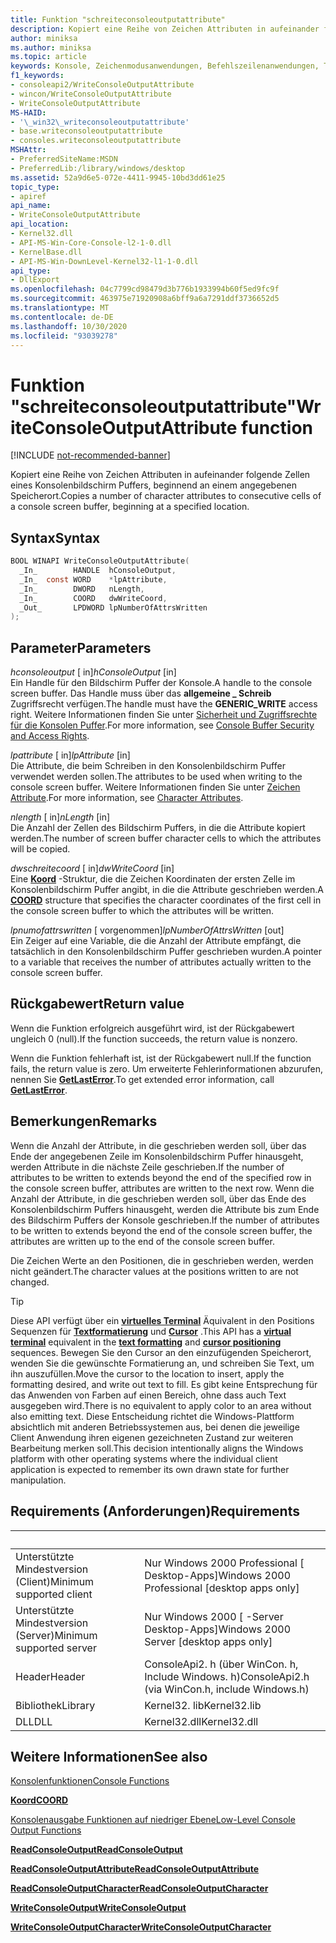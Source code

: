 ```yaml
---
title: Funktion "schreiteconsoleoutputattribute"
description: Kopiert eine Reihe von Zeichen Attributen in aufeinander folgende Zellen eines Konsolenbildschirm Puffers, beginnend an einem angegebenen Speicherort.
author: miniksa
ms.author: miniksa
ms.topic: article
keywords: Konsole, Zeichenmodusanwendungen, Befehlszeilenanwendungen, Terminalanwendungen, Konsolen-API
f1_keywords:
- consoleapi2/WriteConsoleOutputAttribute
- wincon/WriteConsoleOutputAttribute
- WriteConsoleOutputAttribute
MS-HAID:
- '\_win32\_writeconsoleoutputattribute'
- base.writeconsoleoutputattribute
- consoles.writeconsoleoutputattribute
MSHAttr:
- PreferredSiteName:MSDN
- PreferredLib:/library/windows/desktop
ms.assetid: 52a9d6e5-072e-4411-9945-10bd3dd61e25
topic_type:
- apiref
api_name:
- WriteConsoleOutputAttribute
api_location:
- Kernel32.dll
- API-MS-Win-Core-Console-l2-1-0.dll
- KernelBase.dll
- API-MS-Win-DownLevel-Kernel32-l1-1-0.dll
api_type:
- DllExport
ms.openlocfilehash: 04c7799cd98479d3b776b1933994b60f5ed9fc9f
ms.sourcegitcommit: 463975e71920908a6bff9a6a7291ddf3736652d5
ms.translationtype: MT
ms.contentlocale: de-DE
ms.lasthandoff: 10/30/2020
ms.locfileid: "93039278"
---
```

# <a name="writeconsoleoutputattribute-function"></a><span data-ttu-id="d17e4-104">Funktion "schreiteconsoleoutputattribute"</span><span class="sxs-lookup"><span data-stu-id="d17e4-104">WriteConsoleOutputAttribute function</span></span>

[!INCLUDE [not-recommended-banner](./includes/not-recommended-banner.md)]

<span data-ttu-id="d17e4-105">Kopiert eine Reihe von Zeichen Attributen in aufeinander folgende Zellen eines Konsolenbildschirm Puffers, beginnend an einem angegebenen Speicherort.</span><span class="sxs-lookup"><span data-stu-id="d17e4-105">Copies a number of character attributes to consecutive cells of a console screen buffer, beginning at a specified location.</span></span>

## <a name="syntax"></a><span data-ttu-id="d17e4-106">Syntax</span><span class="sxs-lookup"><span data-stu-id="d17e4-106">Syntax</span></span>

```C
BOOL WINAPI WriteConsoleOutputAttribute(
  _In_        HANDLE  hConsoleOutput,
  _In_  const WORD    *lpAttribute,
  _In_        DWORD   nLength,
  _In_        COORD   dwWriteCoord,
  _Out_       LPDWORD lpNumberOfAttrsWritten
);
```

## <a name="parameters"></a><span data-ttu-id="d17e4-107">Parameter</span><span class="sxs-lookup"><span data-stu-id="d17e4-107">Parameters</span></span>

<span data-ttu-id="d17e4-108">*hconsoleoutput* \[ in\]</span><span class="sxs-lookup"><span data-stu-id="d17e4-108">*hConsoleOutput* \[in\]</span></span>  
<span data-ttu-id="d17e4-109">Ein Handle für den Bildschirm Puffer der Konsole.</span><span class="sxs-lookup"><span data-stu-id="d17e4-109">A handle to the console screen buffer.</span></span> <span data-ttu-id="d17e4-110">Das Handle muss über das **allgemeine \_ Schreib** Zugriffsrecht verfügen.</span><span class="sxs-lookup"><span data-stu-id="d17e4-110">The handle must have the **GENERIC\_WRITE** access right.</span></span> <span data-ttu-id="d17e4-111">Weitere Informationen finden Sie unter [Sicherheit und Zugriffsrechte für die Konsolen Puffer](console-buffer-security-and-access-rights.md).</span><span class="sxs-lookup"><span data-stu-id="d17e4-111">For more information, see [Console Buffer Security and Access Rights](console-buffer-security-and-access-rights.md).</span></span>

<span data-ttu-id="d17e4-112">*lpattribute* \[ in\]</span><span class="sxs-lookup"><span data-stu-id="d17e4-112">*lpAttribute* \[in\]</span></span>  
<span data-ttu-id="d17e4-113">Die Attribute, die beim Schreiben in den Konsolenbildschirm Puffer verwendet werden sollen.</span><span class="sxs-lookup"><span data-stu-id="d17e4-113">The attributes to be used when writing to the console screen buffer.</span></span> <span data-ttu-id="d17e4-114">Weitere Informationen finden Sie unter [Zeichen Attribute](console-screen-buffers.md#character-attributes).</span><span class="sxs-lookup"><span data-stu-id="d17e4-114">For more information, see [Character Attributes](console-screen-buffers.md#character-attributes).</span></span>

<span data-ttu-id="d17e4-115">*nlength* \[ in\]</span><span class="sxs-lookup"><span data-stu-id="d17e4-115">*nLength* \[in\]</span></span>  
<span data-ttu-id="d17e4-116">Die Anzahl der Zellen des Bildschirm Puffers, in die die Attribute kopiert werden.</span><span class="sxs-lookup"><span data-stu-id="d17e4-116">The number of screen buffer character cells to which the attributes will be copied.</span></span>

<span data-ttu-id="d17e4-117">*dwschreitecoord* \[ in\]</span><span class="sxs-lookup"><span data-stu-id="d17e4-117">*dwWriteCoord* \[in\]</span></span>  
<span data-ttu-id="d17e4-118">Eine [**Koord**](coord-str.md) -Struktur, die die Zeichen Koordinaten der ersten Zelle im Konsolenbildschirm Puffer angibt, in die die Attribute geschrieben werden.</span><span class="sxs-lookup"><span data-stu-id="d17e4-118">A [**COORD**](coord-str.md) structure that specifies the character coordinates of the first cell in the console screen buffer to which the attributes will be written.</span></span>

<span data-ttu-id="d17e4-119">*lpnumofattrswritten* \[ vorgenommen\]</span><span class="sxs-lookup"><span data-stu-id="d17e4-119">*lpNumberOfAttrsWritten* \[out\]</span></span>  
<span data-ttu-id="d17e4-120">Ein Zeiger auf eine Variable, die die Anzahl der Attribute empfängt, die tatsächlich in den Konsolenbildschirm Puffer geschrieben wurden.</span><span class="sxs-lookup"><span data-stu-id="d17e4-120">A pointer to a variable that receives the number of attributes actually written to the console screen buffer.</span></span>

## <a name="return-value"></a><span data-ttu-id="d17e4-121">Rückgabewert</span><span class="sxs-lookup"><span data-stu-id="d17e4-121">Return value</span></span>

<span data-ttu-id="d17e4-122">Wenn die Funktion erfolgreich ausgeführt wird, ist der Rückgabewert ungleich 0 (null).</span><span class="sxs-lookup"><span data-stu-id="d17e4-122">If the function succeeds, the return value is nonzero.</span></span>

<span data-ttu-id="d17e4-123">Wenn die Funktion fehlerhaft ist, ist der Rückgabewert null.</span><span class="sxs-lookup"><span data-stu-id="d17e4-123">If the function fails, the return value is zero.</span></span> <span data-ttu-id="d17e4-124">Um erweiterte Fehlerinformationen abzurufen, nennen Sie [**GetLastError**](https://msdn.microsoft.com/library/windows/desktop/ms679360).</span><span class="sxs-lookup"><span data-stu-id="d17e4-124">To get extended error information, call [**GetLastError**](https://msdn.microsoft.com/library/windows/desktop/ms679360).</span></span>

## <a name="remarks"></a><span data-ttu-id="d17e4-125">Bemerkungen</span><span class="sxs-lookup"><span data-stu-id="d17e4-125">Remarks</span></span>

<span data-ttu-id="d17e4-126">Wenn die Anzahl der Attribute, in die geschrieben werden soll, über das Ende der angegebenen Zeile im Konsolenbildschirm Puffer hinausgeht, werden Attribute in die nächste Zeile geschrieben.</span><span class="sxs-lookup"><span data-stu-id="d17e4-126">If the number of attributes to be written to extends beyond the end of the specified row in the console screen buffer, attributes are written to the next row.</span></span> <span data-ttu-id="d17e4-127">Wenn die Anzahl der Attribute, in die geschrieben werden soll, über das Ende des Konsolenbildschirm Puffers hinausgeht, werden die Attribute bis zum Ende des Bildschirm Puffers der Konsole geschrieben.</span><span class="sxs-lookup"><span data-stu-id="d17e4-127">If the number of attributes to be written to extends beyond the end of the console screen buffer, the attributes are written up to the end of the console screen buffer.</span></span>

<span data-ttu-id="d17e4-128">Die Zeichen Werte an den Positionen, die in geschrieben werden, werden nicht geändert.</span><span class="sxs-lookup"><span data-stu-id="d17e4-128">The character values at the positions written to are not changed.</span></span>

> [!TIP]
> <span data-ttu-id="d17e4-129">Diese API verfügt über ein **[virtuelles Terminal](console-virtual-terminal-sequences.md)** Äquivalent in den Positions Sequenzen für **[Textformatierung](console-virtual-terminal-sequences.md#text-formatting)** und **[Cursor](console-virtual-terminal-sequences.md#cursor-positioning)** .</span><span class="sxs-lookup"><span data-stu-id="d17e4-129">This API has a **[virtual terminal](console-virtual-terminal-sequences.md)** equivalent in the **[text formatting](console-virtual-terminal-sequences.md#text-formatting)** and **[cursor positioning](console-virtual-terminal-sequences.md#cursor-positioning)** sequences.</span></span> <span data-ttu-id="d17e4-130">Bewegen Sie den Cursor an den einzufügenden Speicherort, wenden Sie die gewünschte Formatierung an, und schreiben Sie Text, um ihn auszufüllen.</span><span class="sxs-lookup"><span data-stu-id="d17e4-130">Move the cursor to the location to insert, apply the formatting desired, and write out text to fill.</span></span> <span data-ttu-id="d17e4-131">Es gibt keine Entsprechung für das Anwenden von Farben auf einen Bereich, ohne dass auch Text ausgegeben wird.</span><span class="sxs-lookup"><span data-stu-id="d17e4-131">There is no equivalent to apply color to an area without also emitting text.</span></span> <span data-ttu-id="d17e4-132">Diese Entscheidung richtet die Windows-Plattform absichtlich mit anderen Betriebssystemen aus, bei denen die jeweilige Client Anwendung ihren eigenen gezeichneten Zustand zur weiteren Bearbeitung merken soll.</span><span class="sxs-lookup"><span data-stu-id="d17e4-132">This decision intentionally aligns the Windows platform with other operating systems where the individual client application is expected to remember its own drawn state for further manipulation.</span></span>

## <a name="requirements"></a><span data-ttu-id="d17e4-133">Requirements (Anforderungen)</span><span class="sxs-lookup"><span data-stu-id="d17e4-133">Requirements</span></span>

| &nbsp; | &nbsp; |
|-|-|
| <span data-ttu-id="d17e4-134">Unterstützte Mindestversion (Client)</span><span class="sxs-lookup"><span data-stu-id="d17e4-134">Minimum supported client</span></span> | <span data-ttu-id="d17e4-135">Nur Windows 2000 Professional \[ Desktop-Apps\]</span><span class="sxs-lookup"><span data-stu-id="d17e4-135">Windows 2000 Professional \[desktop apps only\]</span></span> |
| <span data-ttu-id="d17e4-136">Unterstützte Mindestversion (Server)</span><span class="sxs-lookup"><span data-stu-id="d17e4-136">Minimum supported server</span></span> | <span data-ttu-id="d17e4-137">Nur Windows 2000 \[ -Server Desktop-Apps\]</span><span class="sxs-lookup"><span data-stu-id="d17e4-137">Windows 2000 Server \[desktop apps only\]</span></span> |
| <span data-ttu-id="d17e4-138">Header</span><span class="sxs-lookup"><span data-stu-id="d17e4-138">Header</span></span> | <span data-ttu-id="d17e4-139">ConsoleApi2. h (über WinCon. h, Include Windows. h)</span><span class="sxs-lookup"><span data-stu-id="d17e4-139">ConsoleApi2.h (via WinCon.h, include Windows.h)</span></span> |
| <span data-ttu-id="d17e4-140">Bibliothek</span><span class="sxs-lookup"><span data-stu-id="d17e4-140">Library</span></span> | <span data-ttu-id="d17e4-141">Kernel32. lib</span><span class="sxs-lookup"><span data-stu-id="d17e4-141">Kernel32.lib</span></span> |
| <span data-ttu-id="d17e4-142">DLL</span><span class="sxs-lookup"><span data-stu-id="d17e4-142">DLL</span></span> | <span data-ttu-id="d17e4-143">Kernel32.dll</span><span class="sxs-lookup"><span data-stu-id="d17e4-143">Kernel32.dll</span></span> |

## <a name="see-also"></a><span data-ttu-id="d17e4-144">Weitere Informationen</span><span class="sxs-lookup"><span data-stu-id="d17e4-144">See also</span></span>

[<span data-ttu-id="d17e4-145">Konsolenfunktionen</span><span class="sxs-lookup"><span data-stu-id="d17e4-145">Console Functions</span></span>](console-functions.md)

[<span data-ttu-id="d17e4-146">**Koord**</span><span class="sxs-lookup"><span data-stu-id="d17e4-146">**COORD**</span></span>](coord-str.md)

[<span data-ttu-id="d17e4-147">Konsolenausgabe Funktionen auf niedriger Ebene</span><span class="sxs-lookup"><span data-stu-id="d17e4-147">Low-Level Console Output Functions</span></span>](low-level-console-output-functions.md)

[<span data-ttu-id="d17e4-148">**ReadConsoleOutput**</span><span class="sxs-lookup"><span data-stu-id="d17e4-148">**ReadConsoleOutput**</span></span>](readconsoleoutput.md)

[<span data-ttu-id="d17e4-149">**ReadConsoleOutputAttribute**</span><span class="sxs-lookup"><span data-stu-id="d17e4-149">**ReadConsoleOutputAttribute**</span></span>](readconsoleoutputattribute.md)

[<span data-ttu-id="d17e4-150">**ReadConsoleOutputCharacter**</span><span class="sxs-lookup"><span data-stu-id="d17e4-150">**ReadConsoleOutputCharacter**</span></span>](readconsoleoutputcharacter.md)

[<span data-ttu-id="d17e4-151">**WriteConsoleOutput**</span><span class="sxs-lookup"><span data-stu-id="d17e4-151">**WriteConsoleOutput**</span></span>](writeconsoleoutput.md)

[<span data-ttu-id="d17e4-152">**WriteConsoleOutputCharacter**</span><span class="sxs-lookup"><span data-stu-id="d17e4-152">**WriteConsoleOutputCharacter**</span></span>](writeconsoleoutputcharacter.md)
